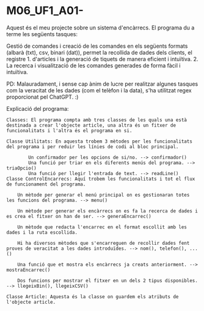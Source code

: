 # M06_UF1_A01-

Aquest és el meu projecte sobre un sistema d'encàrrecs. El programa du a terme les següents tasques:

Gestió de comandes i creació de les comandes en els següents formats (albarà (txt), csv, binari (dat)), permet la recollida de dades dels clients, el registre 
    1. d'articles i la generació de tiquets de manera eficient i intuïtiva.
    2. La recerca i visualització de les comandes generades de forma fàcil i intuïtiva.

PD: Malauradament, i sense cap ànim de lucre per realitzar algunes tasques com la veracitat de les dades (com el telèfon i la data), s'ha utilitzat regex proporcionat pel ChatGPT. :)

Explicació del programa:

    Classes: El programa compta amb tres classes de les quals una està destinada a crear l'objecte article, una altra és un fitxer de funcionalitats i l'altra és el programa en si.

    Classe Utilitats: En aquesta trobem 3 mètodes per les funcionalitats del programa i per reduir les línies de codi al bloc principal.

            Un confirmador per les opcions de si/no. --> confirmador()
            Una funció per triar en els diferents menús del programa. --> triaOpcio()
            Una funció per llegir l'entrada de text. --> readLine()
    Classe ControlEncarrecs: Aquí trobem les funcionalitats i tot el flux de funcionament del programa.

        Un mètode per generar el menú principal on es gestionaran totes les funcions del programa. --> menu()

        Un mètode per generar els encàrrecs on es fa la recerca de dades i es crea el fitxer on han de ser. --> generaEncarrec()

        Un mètode que redacta l'encarrec en el format escollit amb les dades i la ruta escollida.

        Hi ha diversos mètodes que s'encarreguen de recollir dades fent proves de veracitat a les dades introduïdes. --> nom(), telefon(), ...()

        Una funció que et mostra els encàrrecs ja creats anteriorment. --> mostraEncarrec()

        Dos funcions per mostrar el fitxer en un dels 2 tipus disponibles. --> llegeixBin(), llegeixCSV()

    Classe Article: Aquesta és la classe on guardem els atributs de l'objecte article.




